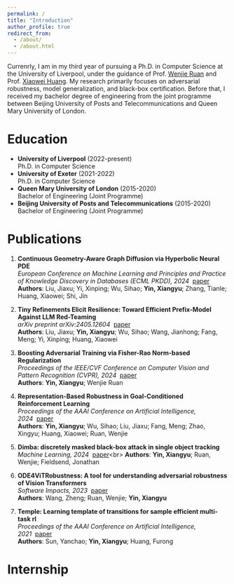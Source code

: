 ```yaml
---
permalink: /
title: "Introduction"
author_profile: true
redirect_from: 
  - /about/
  - /about.html
---
```

Currenrly, I am in my third year of pursuing a Ph.D. in Computer Science at the University of Liverpool, under the guidance of Prof. [Wenjie Ruan](https://wenjieruan.com/) and Prof. [Xiaowei Huang](https://cgi.csc.liv.ac.uk/~xiaowei/). My research primarily focuses on adversarial robustness, model generalization, and black-box certification. Before that, I received my bachelor degree of engineering from the joint programme between Beijing University of Posts and Telecommunications and Queen Mary University of London. 

Education
======
- **University of Liverpool** (2022-present)  
  Ph.D. in Computer Science
- **University of Exeter** (2021-2022)  
  Ph.D. in Computer Science
- **Queen Mary University of London** (2015-2020)  
  Bachelor of Engineering (Joint Programme)
- **Beijing University of Posts and Telecommunications** (2015-2020)  
  Bachelor of Engineering (Joint Programme)

Publications
======
1. **Continuous Geometry-Aware Graph Diffusion via Hyperbolic Neural PDE**  
   *European Conference on Machine Learning and Principles and Practice of Knowledge Discovery in Databases (ECML PKDD), 2024*&nbsp;&nbsp;[paper](https://arxiv.org/pdf/2406.01282)<br>
   **Authors**: Liu, Jiaxu; Yi, Xinping; Wu, Sihao; **Yin, Xiangyu**; Zhang, Tianle; Huang, Xiaowei; Shi, Jin 

1. **Tiny Refinements Elicit Resilience: Toward Efficient Prefix-Model Against LLM Red-Teaming**  
   *arXiv preprint arXiv:2405.12604*&nbsp;&nbsp;[paper](https://arxiv.org/pdf/2405.12604)<br>
   **Authors**: Liu, Jiaxu; **Yin, Xiangyu**; Wu, Sihao; Wang, Jianhong; Fang, Meng; Yi, Xinping; Huang, Xiaowei 

1. **Boosting Adversarial Training via Fisher-Rao Norm-based Regularization**  
   *Proceedings of the IEEE/CVF Conference on Computer Vision and Pattern Recognition (CVPR), 2024*&nbsp;&nbsp;[paper](https://openaccess.thecvf.com/content/CVPR2024/papers/Yin_Boosting_Adversarial_Training_via_Fisher-Rao_Norm-based_Regularization_CVPR_2024_paper.pdf)<br>
   **Authors**: **Yin, Xiangyu**; Wenjie Ruan 

1. **Representation-Based Robustness in Goal-Conditioned Reinforcement Learning**  
   *Proceedings of the AAAI Conference on Artificial Intelligence, 2024*&nbsp;&nbsp;[paper](https://ojs.aaai.org/index.php/AAAI/article/view/30176)<br>
   **Authors**: **Yin, Xiangyu**; Wu, Sihao; Liu, Jiaxu; Fang, Meng; Zhao, Xingyu; Huang, Xiaowei; Ruan, Wenjie 

1. **Dimba: discretely masked black-box attack in single object tracking**  
   *Machine Learning, 2024*&nbsp;&nbsp;[paper](https://openreview.net/pdf?id=XO4tvoyQd4_)<br>
   **Authors**: **Yin, Xiangyu**; Ruan, Wenjie; Fieldsend, Jonathan 

1. **ODE4ViTRobustness: A tool for understanding adversarial robustness of Vision Transformers**  
   *Software Impacts, 2023*&nbsp;&nbsp;[paper](https://scholar.archive.org/work/larbob4eh5e4bmu4wc7zrixbna/access/wayback/https://www.softwareimpacts.com/article/S2665-9638(22)00133-6/pdf)<br>
   **Authors**: Wang, Zheng; Ruan, Wenjie; **Yin, Xiangyu** 

1. **Temple: Learning template of transitions for sample efficient multi-task rl**  
   *Proceedings of the AAAI Conference on Artificial Intelligence, 2021*&nbsp;&nbsp;[paper](https://openreview.net/pdf?id=ZCY1mVtc0f)<br>
   **Authors**: Sun, Yanchao; **Yin, Xiangyu**; Huang, Furong 



Internship
======

